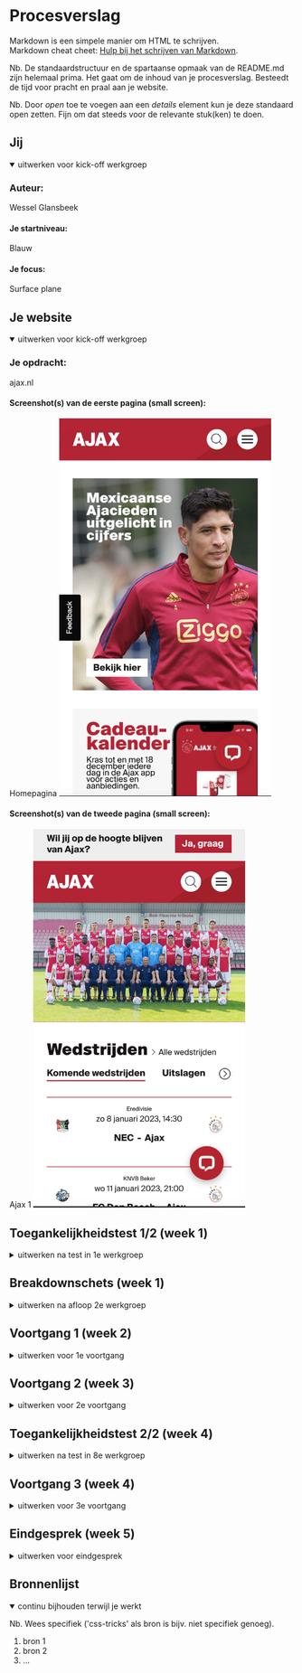 # Procesverslag
Markdown is een simpele manier om HTML te schrijven.  
Markdown cheat cheet: [Hulp bij het schrijven van Markdown](https://github.com/adam-p/markdown-here/wiki/Markdown-Cheatsheet).

Nb. De standaardstructuur en de spartaanse opmaak van de README.md zijn helemaal prima. Het gaat om de inhoud van je procesverslag. Besteedt de tijd voor pracht en praal aan je website.

Nb. Door *open* toe te voegen aan een *details* element kun je deze standaard open zetten. Fijn om dat steeds voor de relevante stuk(ken) te doen.





## Jij

<details open>
  <summary>uitwerken voor kick-off werkgroep</summary>

  ### Auteur:
  Wessel Glansbeek

  #### Je startniveau:
  Blauw

  #### Je focus:
  Surface plane
 
</details>





## Je website

<details open>
  <summary>uitwerken voor kick-off werkgroep</summary>

  ### Je opdracht:
  ajax.nl

  #### Screenshot(s) van de eerste pagina (small screen): 
  Homepagina 
  <img src="readme-images/homepagina.png" width="375px" alt="Homepagina Ajax">

  #### Screenshot(s) van de tweede pagina (small screen):
  Ajax 1 
  <img src="readme-images/subpagina.png" width="375px" alt="Pagina Ajax 1">
 
</details>



## Toegankelijkheidstest 1/2 (week 1)

<details>
  <summary>uitwerken na test in 1e werkgroep</summary>

  ### Bevindingen
  Lijst met je bevindingen die in de test naar voren kwamen:

  #### Screenreader
  Bij mijn AJAX heb je 2 focussen. Verder werken alle links. Enige wat mij opviel was dat ie voor alle andere links als eerste de chatbot laat selecteren.

  Hier een omschrijving van hoe het opgelost kan worden (met indien nodig afbeeldingen)


  #### Muis en Toetsenbord 
  Alle klikbare elementen zijn ook daadwerkelijk klikbaar en hebben hovers. Dit is ook te navigeren met tab, alleen zie je dan niet waar je bent, je kunt alleen linksonderin zien waar je bent.


  #### Motoriek (shocks, elastiekjes)
  Website is met eerste standje (parkinson) prima te besturen, niet heel prettig, maar scrollen gaat makkelijk, klikken iets moeilijker. Je moet er wel geduld voor hebben.

  Met elastieken om je vinger ondervind ik geen last. Voelt niet prettig, maar alles is zelfde manier te besturen.

  Ballon hooghouden is vervelend, vereist wat oefening, maar de knoppen zijn groot genoeg om te besturen. 


  #### Visueel (brillen, contrast, kleurenblind, dark/light). 
  Met elke bril is het lastiger te bedienen. Met de brillen dat je zicht wazig wordt kan het nog wel normaal bedienen. Kost alleen wat meer moeite.
  Met de bril waar het oppervlakte van je zicht beperkt wordt moet je constant je hoofd bewegen om te kunnen zien waar je naar toe navigeert.

  Hieronder volgen alle verschillende soorten kleurenblindheid in combinatie met ajax.nl. Voor het gebruik is dit allemaal goed ontworpen. Kleuren veranderen uiteraard maar er blijft ten alle tijde genoeg contrast. Alleen bij volledig zwartwit zie je de hovers niet goed bij sommige linkjes, te weinig onderscheid.

  <img src="readme-images/normaal.png" width="375px" alt="Normaal">
  <img src="readme-images/kleurenblind1.png" width="375px" alt="Kleurenblind">
  <img src="readme-images/kleurenblind2.png" width="375px" alt="Kleurenblind">
  <img src="readme-images/kleurenblind3.png" width="375px" alt="Kleurenblind">
  <img src="readme-images/kleurenblind4.png" width="375px" alt="Kleurenblind">
  <img src="readme-images/kleurenblind5.png" width="375px" alt="Kleurenblind">
  <img src="readme-images/kleurenblind6.png" width="375px" alt="Kleurenblind">
  <img src="readme-images/kleurenblind7.png" width="375px" alt="Kleurenblind">
  <img src="readme-images/kleurenblind8.png" width="375px" alt="Kleurenblind">

Er verandert niks met darkmode.

</details>



## Breakdownschets (week 1)

<details>
  <summary>uitwerken na afloop 2e werkgroep</summary>

  ### de hele pagina: 
  <img src="readme-images/dummy-plaatje.jpg" width="375px" alt="breakdown van de hele pagina">

  ### dynamisch deel (bijv menu): 
  <img src="readme-images/dummy-plaatje.jpg" width="375px" alt="breakdown van een dynamisch deel">

  ### wellicht nog een dynamisch deel (bijv filter): 
  <img src="readme-images/dummy-plaatje.jpg" width="375px" alt="breakdown van nog een dynamisch deel">

</details>





## Voortgang 1 (week 2)

<details>
  <summary>uitwerken voor 1e voortgang</summary>

  ### Stand van zaken
  hier dit ging goed & dit was lastig (neem ook screenshots op van delen van je website en code)


  ### Agenda voor meeting
  samen met je groepje opstellen

   | Menno:

  | Vraag over CSS grid, een button blijft niet binnen het grid, standaard styling van

  | de button blijft groter

  | Hilal:

  | Vraag over de breakdown schets

  | Laiba:

  | vraag over font

  | css bestanden

  | vraagje over een html element (pijltjes)

  | Wessel:

  | Vraag over wanneer je grid gebruikt en wanneer flexbox


  ### Verslag van meeting
  hier na afloop snel de uitkomsten van de meeting vastleggen

  - punt 1
  - punt 2
  - nog een punt
  - ...

</details>





## Voortgang 2 (week 3)

<details>
  <summary>uitwerken voor 2e voortgang</summary>

  ### Stand van zaken
  hier dit ging goed & dit was lastig (neem ook screenshots op van delen van je website en code)


  ### Agenda voor meeting
  Hilal:
  Vraag 1: Doe ik de fontface goed op deze manier?
  Vraag 2: Vind een carousel starten lastig, vooral als je bij het swipen de nummers ziet veranderen zoals op mijn site. Hoe kan ik dit het beste aanpakken en heb ik hier javascript voor nodig?
  Vraag 3: Een stukje van me hamburger menu gaat mee bij het scrollen, waardoor komt dit?

  Menno:
  Vraag 1: ik heb een vraag over het semantisch maken van mijn HTML, mijn CSS luistert niet en ik weet niet hoe het komt.

  Laiba:
  vraag 1 (formulieren):
  Formulieren, hoe moet je erin verwerken?
  Mag ik het verstoppen?  
  (Surface plane)
  vraag 2 (img):
  3 images kan ik nergens vinden (inspect network)
  Vraag 3 (hamburger menu):
  ik zie naast de hamburger menu icon mijn andere icons niet

  Wessel:
  Vraag 1: Hamburger menu openen lukt, maar weer sluiten lukt niet. Hoe komt dit?
  Vraag 2: Display flex items plaatsen hoe ik wil zonder, losse items van space between
  Vraag 3: Hoe ontwerp je het kruisje dat input form leegt?

  ### Verslag van meeting
  hier na afloop snel de uitkomsten van de meeting vastleggen

  - punt 1
  - punt 2
  - nog een punt
- ...

</details>





## Toegankelijkheidstest 2/2 (week 4)

<details>
  <summary>uitwerken na test in 8e werkgroep</summary>

  ### Bevindingen
  Lijst met je bevindingen die in de test naar voren kwamen (geef ook aan wat er verbeterd is):

  #### Screenreader
  Hier korte omschrijving (met indien nodig afbeeldingen)

  Hier een omschrijving van hoe het opgelost kan worden (met indien nodig afbeeldingen)


  #### Muis en Toetsenbord 
  Hier korte omschrijving (met indien nodig afbeeldingen)

  Hier een omschrijving van hoe het opgelost kan worden (met indien nodig afbeeldingen)


  #### Motoriek (shocks, elastiekjes)
  Hier korte omschrijving (met indien nodig afbeeldingen)

  Hier een omschrijving van hoe het opgelost kan worden (met indien nodig afbeeldingen)


  #### Visueel (brillen, contrast, kleurenblind, dark/light). 
  Hier korte omschrijving (met indien nodig afbeeldingen)

  Hier een omschrijving van hoe het opgelost kan worden (met indien nodig afbeeldingen)

</details>





## Voortgang 3 (week 4)

<details>
  <summary>uitwerken voor 3e voortgang</summary>

  ### Stand van zaken
  hier dit ging goed & dit was lastig (neem ook screenshots op van delen van je website en code)


  ### Agenda voor meeting
  samen met je groepje opstellen

  | student 1      | student 2          | student 3    | student 4        |
  | ---            | ---                | ---          | ---              |
  | dit bespreken  | en dit             | en ik dit    | en dan ik dat    |
  | en dat ook nog | dit als er tijd is | nog een punt | dit wil ik zeker |
  | ...            | ...                | ...          | ...              |


  ### Verslag van meeting
  hier na afloop snel de uitkomsten van de meeting vastleggen

  - punt 1
  - punt 2
  - nog een punt
  - ...

</details>





## Eindgesprek (week 5)

<details>
  <summary>uitwerken voor eindgesprek</summary>

  ### Je uitkomst - karakteristiek screenshots:
  <img src="readme-images/dummy-plaatje.jpg" width="375px" alt="uitomst opdracht 1">


  ### Dit ging goed/Heb ik geleerd: 
  Korte omschrijving met plaatjes

  <img src="readme-images/dummy-plaatje.jpg" width="375px" alt="top">


  ### Dit was lastig/Is niet gelukt:
  Korte omschrijving met plaatjes

  <img src="readme-images/dummy-plaatje.jpg" width="375px" alt="bummer">
</details>





## Bronnenlijst

<details open>
  <summary>continu bijhouden terwijl je werkt</summary>

  Nb. Wees specifiek ('css-tricks' als bron is bijv. niet specifiek genoeg).

  1. bron 1
  2. bron 2
  3. ...

</details>